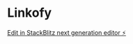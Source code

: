 # Linkofy

[Edit in StackBlitz next generation editor ⚡️](https://stackblitz.com/~/github.com/ykkotecha/Linkofy)